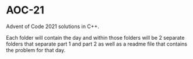 # AOC-21
Advent of Code 2021 solutions in C++.

Each folder will contain the day and within those folders will be 2 separate folders that separate part 1 and part 2 as well as a readme file that contains the problem for that day.

